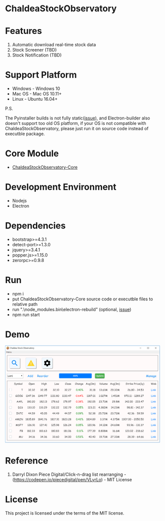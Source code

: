 # ChaldeaStockObservatory

# Features
1.	Automatic download real-time stock data
2.	Stock Screener 		(TBD)
3.  Stock Notification 	(TBD)

# Support Platform 
  * Windows - Windows 10
  * Mac OS  - Mac OS 10.11+
  * Linux   - Ubuntu 16.04+
  
  P.S. 
  
  The Pyinstaller builds is not fully static([issue](https://stackoverflow.com/questions/17654363/pyinstaller-glibc-2-15-not-found)), and Electron-builder also doesn't support too old OS platform, if your OS is not compatible with ChaldeaStockObservatory, please just run it on source code instead of executble package.

# Core Module
  * [ChaldeaStockObservatory-Core](https://github.com/zmcx16/ChaldeaStockObservatory-Core)
  
# Development Environment
  * Nodejs
  * Electron  
  
# Dependencies
  * bootstrap>=4.3.1
  * detect-port>=1.3.0
  * jquery>=3.4.1
  * popper.js>=1.15.0
  * zerorpc>=0.9.8

# Run
  * npm i
  * put ChaldeaStockObservatory-Core source code or executble files to relative path
  * run ".\node_modules\.bin\electron-rebuild" (optional, [issue](https://github.com/chunyenHuang/hummusRecipe/issues/70))
  * npm run start

  
# Demo

![image](https://github.com/zmcx16/ChaldeaStockObservatory/blob/master/demo/demo1.png)


# Reference
1. Darryl Dixon Piece Digital/Click-n-drag list rearranging - (https://codepen.io/piecedigital/pen/VLyrLo) - MIT License

# License
This project is licensed under the terms of the MIT license.
